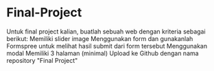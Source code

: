 # Final-Project
Untuk final project kalian, buatlah sebuah web dengan kriteria sebagai berikut:  Memiliki slider image Menggunakan form dan gunakanlah Formspree untuk melihat hasil submit dari form tersebut Menggunakan modal Memiliki 3 halaman (minimal) Upload ke Github dengan nama repository "Final Project"
